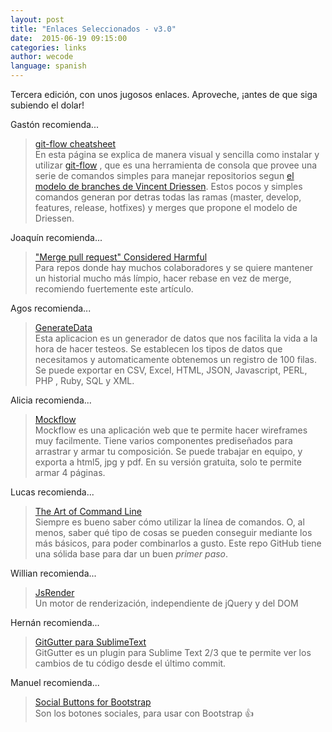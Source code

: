 ```yaml
---
layout: post
title: "Enlaces Seleccionados - v3.0"
date:  2015-06-19 09:15:00
categories: links
author: wecode
language: spanish
---
```


Tercera edición, con unos jugosos enlaces. Aproveche, ¡antes de que siga subiendo el dolar!

Gastón recomienda...

> [git-flow cheatsheet][nan-pick]  
> En esta página se explica de manera visual y sencilla como instalar y utilizar [git-flow](https://github.com/nvie/gitflow) , que es una herramienta de consola que provee una serie de comandos simples para manejar repositorios segun [el modelo de branches de Vincent Driessen](http://nvie.com/posts/a-successful-git-branching-model/). Estos pocos y simples comandos generan por detras todas las ramas (master, develop, features, release, hotfixes) y merges que propone el modelo de Driessen.

Joaquín recomienda...

> ["Merge pull request" Considered Harmful][wacko-pick]  
> Para repos donde hay muchos colaboradores y se quiere mantener un historial mucho más límpio, hacer rebase en vez de merge, recomiendo fuertemente este artículo.

Agos recomienda...

> [GenerateData][agos-pick]  
> Esta aplicacion es un generador de datos que nos facilita la vida a la hora de hacer testeos. Se establecen los tipos de datos que necesitamos y automaticamente obtenemos un registro de 100 filas. Se puede exportar en CSV, Excel, HTML, JSON, Javascript, PERL, PHP , Ruby, SQL y XML.

Alicia recomienda...

> [Mockflow][alicia-pick]  
> Mockflow es una aplicación web que te permite hacer wireframes muy facilmente. Tiene varios componentes prediseñados para arrastrar y armar tu composición. Se puede trabajar en equipo, y exporta a html5, jpg y pdf. En su versión gratuita, solo te permite armar 4 páginas.

Lucas recomienda...

> [The Art of Command Line][delucas-pick]  
> Siempre es bueno saber cómo utilizar la línea de comandos. O, al menos, saber qué tipo de cosas se pueden conseguir mediante los más básicos, para poder combinarlos a gusto. Este repo GitHub tiene una sólida base para dar un buen _primer paso_.

Willian recomienda...

> [JsRender][will-pick]  
> Un motor de renderización, independiente de jQuery y del DOM

Hernán recomienda...

> [GitGutter para SublimeText][chila-pick]  
> GitGutter es un plugin para Sublime Text 2/3 que te permite ver los cambios de tu código desde el último commit.

Manuel recomienda...

> [Social Buttons for Bootstrap][manuca-pick]  
> Son los botones sociales, para usar con Bootstrap :+1:


[nan-pick]: http://danielkummer.github.io/git-flow-cheatsheet/
[wacko-pick]: http://blog.spreedly.com/2014/06/24/merge-pull-request-considered-harmful/
[agos-pick]: http://www.generatedata.com/
[alicia-pick]: http://www.mockflow.com/
[delucas-pick]: https://github.com/jlevy/the-art-of-command-line
[will-pick]: https://github.com/borismoore/jsrender
[chila-pick]: https://github.com/jisaacks/GitGutter
[manuca-pick]: http://lipis.github.io/bootstrap-social/